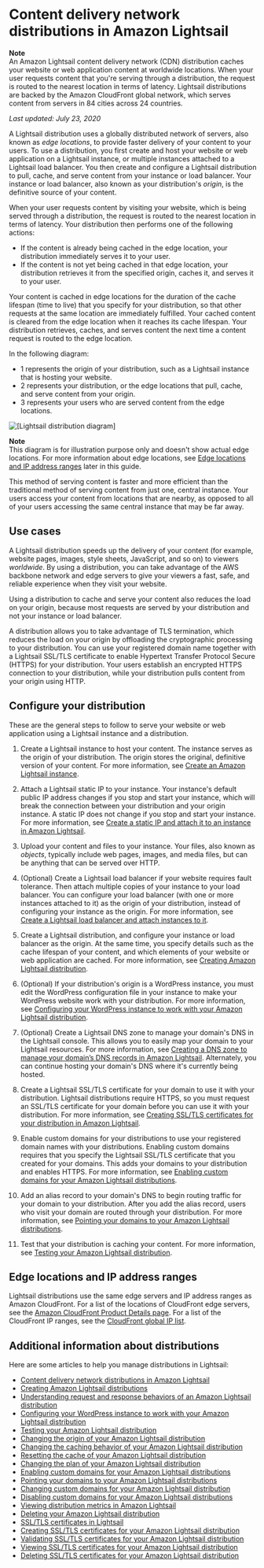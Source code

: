 # Content delivery network distributions in Amazon Lightsail<a name="amazon-lightsail-content-delivery-network-distributions"></a>

**Note**  
An Amazon Lightsail content delivery network \(CDN\) distribution caches your website or web application content at worldwide locations\. When your user requests content that you're serving through a distribution, the request is routed to the nearest location in terms of latency\. Lightsail distributions are backed by the Amazon CloudFront global network, which serves content from servers in 84 cities across 24 countries\.

 *Last updated: July 23, 2020* 

A Lightsail distribution uses a globally distributed network of servers, also known as *edge locations*, to provide faster delivery of your content to your users\. To use a distribution, you first create and host your website or web application on a Lightsail instance, or multiple instances attached to a Lightsail load balancer\. You then create and configure a Lightsail distribution to pull, cache, and serve content from your instance or load balancer\. Your instance or load balancer, also known as your distribution's *origin*, is the definitive source of your content\.

When your user requests content by visiting your website, which is being served through a distribution, the request is routed to the nearest location in terms of latency\. Your distribution then performs one of the following actions:
+ If the content is already being cached in the edge location, your distribution immediately serves it to your user\.
+ If the content is not yet being cached in that edge location, your distribution retrieves it from the specified origin, caches it, and serves it to your user\.

Your content is cached in edge locations for the duration of the cache lifespan \(time to live\) that you specify for your distribution, so that other requests at the same location are immediately fulfilled\. Your cached content is cleared from the edge location when it reaches its cache lifespan\. Your distribution retrieves, caches, and serves content the next time a content request is routed to the edge location\.

In the following diagram:
+ 1 represents the origin of your distribution, such as a Lightsail instance that is hosting your website\.
+ 2 represents your distribution, or the edge locations that pull, cache, and serve content from your origin\.
+ 3 represents your users who are served content from the edge locations\.

![\[Lightsail distribution diagram\]](https://d9yljz1nd5001.cloudfront.net/en_us/a825044edce3b3cf14c8cdbea7367d2e/images/distribution-diagram.png)

**Note**  
This diagram is for illustration purpose only and doesn't show actual edge locations\. For more information about edge locations, see [Edge locations and IP address ranges](#edge-locations) later in this guide\.

This method of serving content is faster and more efficient than the traditional method of serving content from just one, central instance\. Your users access your content from locations that are nearby, as opposed to all of your users accessing the same central instance that may be far away\.

## Use cases<a name="distribution-use-cases"></a>

A Lightsail distribution speeds up the delivery of your content \(for example, website pages, images, style sheets, JavaScript, and so on\) to viewers *worldwide*\. By using a distribution, you can take advantage of the AWS backbone network and edge servers to give your viewers a fast, safe, and reliable experience when they visit your website\.

Using a distribution to cache and serve your content also reduces the load on your origin, because most requests are served by your distribution and not your instance or load balancer\.

A distribution allows you to take advantage of TLS termination, which reduces the load on your origin by offloading the cryptographic processing to your distribution\. You can use your registered domain name together with a Lightsail SSL/TLS certificate to enable Hypertext Transfer Protocol Secure \(HTTPS\) for your distribution\. Your users establish an encrypted HTTPS connection to your distribution, while your distribution pulls content from your origin using HTTP\.

## Configure your distribution<a name="configure-distribution"></a>

These are the general steps to follow to serve your website or web application using a Lightsail instance and a distribution\.

1. Create a Lightsail instance to host your content\. The instance serves as the origin of your distribution\. The origin stores the original, definitive version of your content\. For more information, see [Create an Amazon Lightsail instance](how-to-create-amazon-lightsail-instance-virtual-private-server-vps.md)\.

1. Attach a Lightsail static IP to your instance\. Your instance's default public IP address changes if you stop and start your instance, which will break the connection between your distribution and your origin instance\. A static IP does not change if you stop and start your instance\. For more information, see [Create a static IP and attach it to an instance in Amazon Lightsail](lightsail-create-static-ip.md)\.

1. Upload your content and files to your instance\. Your files, also known as *objects*, typically include web pages, images, and media files, but can be anything that can be served over HTTP\.

1. \(Optional\) Create a Lightsail load balancer if your website requires fault tolerance\. Then attach multiple copies of your instance to your load balancer\. You can configure your load balancer \(with one or more instances attached to it\) as the origin of your distribution, instead of configuring your instance as the origin\. For more information, see [Create a Lightsail load balancer and attach instances to it](create-lightsail-load-balancer-and-attach-lightsail-instances.md)\.

1. Create a Lightsail distribution, and configure your instance or load balancer as the origin\. At the same time, you specify details such as the cache lifespan of your content, and which elements of your website or web application are cached\. For more information, see [Creating Amazon Lightsail distribution](amazon-lightsail-creating-content-delivery-network-distribution.md)\.

1. \(Optional\) If your distribution's origin is a WordPress instance, you must edit the WordPress configuration file in your instance to make your WordPress website work with your distribution\. For more information, see [Configuring your WordPress instance to work with your Amazon Lightsail distribution](amazon-lightsail-editing-wp-config-for-distribution.md)\.

1. \(Optional\) Create a Lightsail DNS zone to manage your domain's DNS in the Lightsail console\. This allows you to easily map your domain to your Lightsail resources\. For more information, see [Creating a DNS zone to manage your domain’s DNS records in Amazon Lightsail](lightsail-how-to-create-dns-entry.md)\. Alternately, you can continue hosting your domain's DNS where it's currently being hosted\.

1. Create a Lightsail SSL/TLS certificate for your domain to use it with your distribution\. Lightsail distributions require HTTPS, so you must request an SSL/TLS certificate for your domain before you can use it with your distribution\. For more information, see [Creating SSL/TLS certificates for your distribution in Amazon Lightsail](amazon-lightsail-create-a-distribution-certificate.md)\.

1. Enable custom domains for your distributions to use your registered domain names with your distributions\. Enabling custom domains requires that you specify the Lightsail SSL/TLS certificate that you created for your domains\. This adds your domains to your distribution and enables HTTPS\. For more information, see [Enabling custom domains for your Amazon Lightsail distributions](amazon-lightsail-enabling-distribution-custom-domains.md)\.

1. Add an alias record to your domain's DNS to begin routing traffic for your domain to your distribution\. After you add the alias record, users who visit your domain are routed through your distribution\. For more information, see [Pointing your domains to your Amazon Lightsail distributions](amazon-lightsail-point-domain-to-distribution.md)\.

1. Test that your distribution is caching your content\. For more information, see [Testing your Amazon Lightsail distribution](amazon-lightsail-testing-distribution.md)\.

## Edge locations and IP address ranges<a name="edge-locations"></a>

Lightsail distributions use the same edge servers and IP address ranges as Amazon CloudFront\. For a list of the locations of CloudFront edge servers, see the [Amazon CloudFront Product Details page](http://aws.amazon.com/cloudfront/details)\. For a list of the CloudFront IP ranges, see the [CloudFront global IP list](http://d7uri8nf7uskq.cloudfront.net/tools/list-cloudfront-ips)\.

## Additional information about distributions<a name="distributions-additional-information"></a>

Here are some articles to help you manage distributions in Lightsail:
+ [Content delivery network distributions in Amazon Lightsail](#amazon-lightsail-content-delivery-network-distributions)
+ [Creating Amazon Lightsail distributions](amazon-lightsail-creating-content-delivery-network-distribution.md)
+ [Understanding request and response behaviors of an Amazon Lightsail distribution](amazon-lightsail-distribution-request-and-response.md)
+ [Configuring your WordPress instance to work with your Amazon Lightsail distribution](amazon-lightsail-editing-wp-config-for-distribution.md)
+ [Testing your Amazon Lightsail distribution](amazon-lightsail-testing-distribution.md)
+ [Changing the origin of your Amazon Lightsail distribution](amazon-lightsail-changing-distribution-origin.md)
+ [Changing the caching behavior of your Amazon Lightsail distribution](amazon-lightsail-changing-default-cache-behavior.md)
+ [Resetting the cache of your Amazon Lightsail distribution](amazon-lightsail-resetting-distribution-cache.md)
+ [Changing the plan of your Amazon Lightsail distribution](amazon-lighstail-changing-distribution-plan.md)
+ [Enabling custom domains for your Amazon Lightsail distributions](amazon-lightsail-enabling-distribution-custom-domains.md)
+ [Pointing your domains to your Amazon Lightsail distributions](amazon-lightsail-point-domain-to-distribution.md)
+ [Changing custom domains for your Amazon Lightsail distribution](amazon-lightsail-changing-distribution-custom-domains.md)
+ [Disabling custom domains for your Amazon Lightsail distributions](amazon-lightsail-disabling-distribution-custom-domains.md)
+ [Viewing distribution metrics in Amazon Lightsail](amazon-lightsail-viewing-distribution-health-metrics.md)
+ [Deleting your Amazon Lightsail distribution](amazon-lightsail-deleting-distribution.md)
+ [SSL/TLS certificates in Lightsail](understanding-tls-ssl-certificates-in-lightsail-https.md)
+ [Creating SSL/TLS certificates for your Amazon Lightsail distribution](amazon-lightsail-create-a-distribution-certificate.md)
+ [Validating SSL/TLS certificates for your Amazon Lightsail distribution](amazon-lightsail-validating-a-distribution-certificate.md)
+ [Viewing SSL/TLS certificates for your Amazon Lightsail distribution](amazon-lightsail-viewing-distribution-certificates.md)
+ [Deleting SSL/TLS certificates for your Amazon Lightsail distribution](amazon-lightsail-deleting-distribution-certificates.md)